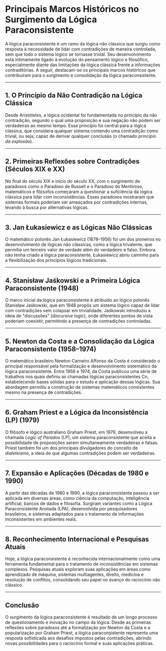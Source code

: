 # Principais Marcos Históricos no Surgimento da Lógica Paraconsistente

A lógica paraconsistente é um ramo da lógica não clássica que surgiu como resposta à necessidade de lidar com contradições de maneira controlada, sem que todo o sistema lógico se tornasse trivial. Seu desenvolvimento está intimamente ligado à evolução do pensamento lógico e filosófico, especialmente diante das limitações da lógica clássica frente a informações contraditórias. A seguir, destacam-se os principais marcos históricos que contribuíram para o surgimento e consolidação da lógica paraconsistente.

___

## 1. **O Princípio da Não Contradição na Lógica Clássica**

Desde Aristóteles, a lógica ocidental foi fundamentada no princípio da não contradição, segundo o qual uma proposição e sua negação não podem ser verdadeiras ao mesmo tempo. Esse princípio foi central para a lógica clássica, que considera qualquer sistema contendo uma contradição como trivial, ou seja, capaz de derivar qualquer conclusão (o chamado _princípio da explosão_).

___

## 2. **Primeiras Reflexões sobre Contradições (Séculos XIX e XX)**

No final do século XIX e início do século XX, com o surgimento de paradoxos como o Paradoxo de Russell e o Paradoxo do Mentiroso, matemáticos e filósofos começaram a questionar a suficiência da lógica clássica para lidar com inconsistências. Esses paradoxos mostraram que sistemas formais poderiam ser ameaçados por contradições internas, levando à busca por alternativas lógicas.

___

## 3. **Jan Łukasiewicz e as Lógicas Não Clássicas**

O matemático polonês Jan Łukasiewicz (1878–1956) foi um dos pioneiros no desenvolvimento de lógicas não clássicas, como a lógica trivalente, que permitia um terceiro valor de verdade além do verdadeiro e falso. Embora não tenha criado a lógica paraconsistente, Łukasiewicz abriu caminho para a flexibilização dos princípios lógicos tradicionais.

___

## 4. **Stanisław Jaśkowski e a Primeira Lógica Paraconsistente (1948)**

O marco inicial da lógica paraconsistente é atribuído ao lógico polonês Stanisław Jaśkowski, que em 1948 propôs um sistema lógico capaz de lidar com contradições sem colapsar em trivialidade. Jaśkowski introduziu a ideia de "discussões" (_discursive logic_), onde diferentes pontos de vista poderiam coexistir, permitindo a presença de contradições controladas.

___

## 5. **Newton da Costa e a Consolidação da Lógica Paraconsistente (1958–1974)**

O matemático brasileiro Newton Carneiro Affonso da Costa é considerado o principal responsável pela formalização e desenvolvimento sistemático da lógica paraconsistente. Entre 1958 e 1974, da Costa publicou uma série de trabalhos nos quais definiu as chamadas lógicas paraconsistentes Cn, estabelecendo bases sólidas para o estudo e aplicação dessas lógicas. Sua abordagem permitiu a construção de sistemas matemáticos consistentes mesmo na presença de contradições.

___

## 6. **Graham Priest e a Lógica da Inconsistência (LP) (1979)**

O filósofo e lógico australiano Graham Priest, em 1979, desenvolveu a chamada _Logic of Paradox_ (LP), um sistema paraconsistente que aceita a possibilidade de proposições serem simultaneamente verdadeiras e falsas. Priest também foi um dos principais divulgadores do conceito de _dialeteísmo_, a ideia de que algumas contradições podem ser verdadeiras.

___

## 7. **Expansão e Aplicações (Décadas de 1980 e 1990)**

A partir das décadas de 1980 e 1990, a lógica paraconsistente passou a ser aplicada em diversas áreas, como ciência da computação, inteligência artificial, bancos de dados e filosofia. Surgiram variantes como a Lógica Paraconsistente Anotada (LPA), desenvolvida por pesquisadores brasileiros, e sistemas adaptados para o tratamento de informações inconsistentes em ambientes reais.

___

## 8. **Reconhecimento Internacional e Pesquisas Atuais**

Hoje, a lógica paraconsistente é reconhecida internacionalmente como uma ferramenta fundamental para o tratamento de inconsistências em sistemas complexos. Pesquisas atuais exploram suas aplicações em áreas como aprendizado de máquina, sistemas multiagentes, direito, medicina e resolução de conflitos, consolidando seu papel no avanço do raciocínio não clássico.

___

## **Conclusão**

O surgimento da lógica paraconsistente é resultado de um longo processo de questionamento e inovação no campo da lógica. Desde as primeiras reflexões sobre paradoxos até a formalização por Newton da Costa e a popularização por Graham Priest, a lógica paraconsistente representa uma resposta sofisticada aos desafios impostos pelas contradições, abrindo novas possibilidades para o raciocínio formal e suas aplicações práticas.